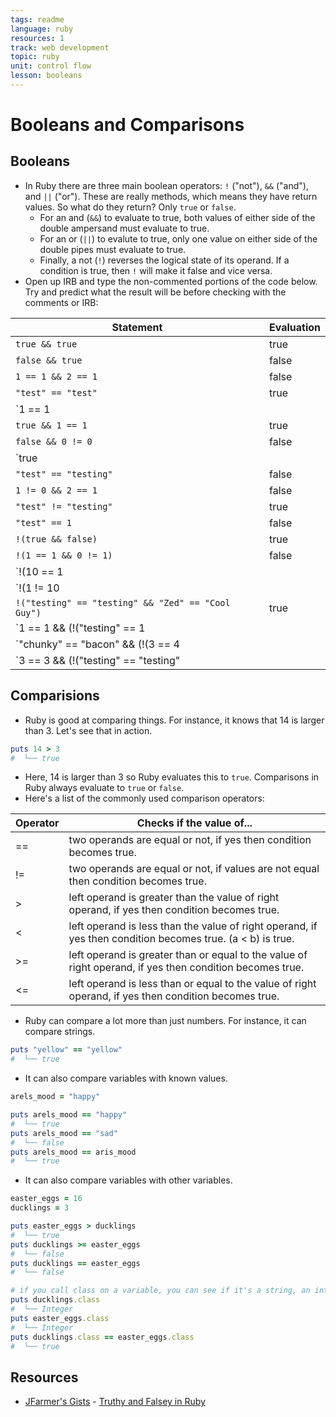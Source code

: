 ```yaml
---
tags: readme
language: ruby
resources: 1
track: web development
topic: ruby
unit: control flow
lesson: booleans
---
```


# Booleans and Comparisons

## Booleans

* In Ruby there are three main boolean operators: `!` ("not"), `&&` ("and"), and `||` ("or"). These are really methods, which means they have return values. So what do they return? Only `true` or `false`. 
  * For an and (`&&`) to evaluate to true, both values of either side of the double ampersand must evaluate to true.
  * For an or (`||`) to evalute to true, only one value on either side of the double pipes must evaluate to true.
  * Finally, a not (`!`) reverses the logical state of its operand. If a condition is true, then `!` will make it false and vice versa.
* Open up IRB and type the non-commented portions of the code below. Try and predict what the result will be before checking with the comments or IRB:

|Statement                                                  | Evaluation |
|-----------------------------------------------------------|------------|
|`true && true`                                             | true       |
|`false && true`                                            | false      |
|`1 == 1 && 2 == 1`                                         | false      |
|`"test" == "test"`                                         | true       |
|`1 == 1 || 2 != 1`                                         | true       |
|`true && 1 == 1`                                           | true       |
|`false && 0 != 0`                                          | false      |
|`true || 1 == 1`                                           | true       |
|`"test" == "testing"`                                      | false      |
|`1 != 0 && 2 == 1`                                         | false      |
|`"test" != "testing"`                                      | true       |
|`"test" == 1`                                              | false      |
|`!(true && false)`                                         | true       |
|`!(1 == 1 && 0 != 1)`                                      | false      |
|`!(10 == 1 || 1000 == 1000)`                               | false      |
|`!(1 != 10 || 3 == 4)`                                     | false      |
|`!("testing" == "testing" && "Zed" == "Cool Guy")`         | true       |
|`1 == 1 && (!("testing" == 1 || 1 == 0))`                  | true       |
|`"chunky" == "bacon" && (!(3 == 4 || 3 == 3))`             | false      |
|`3 == 3 && (!("testing" == "testing" || "Ruby" == "Fun"))` | false      |

## Comparisions

* Ruby is good at comparing things. For instance, it knows that 14 is larger than 3. Let's see that in action.

```rb
puts 14 > 3
#  └── true
```

* Here, 14 is larger than 3 so Ruby evaluates this to `true`. Comparisons in Ruby always evaluate to `true` or `false`.
* Here's a list of the commonly used comparison operators:

Operator               | Checks if the value of...
-----------------------|--------------------------------------------
==                     | two operands are equal or not, if yes then condition becomes true.
!=                     | two operands are equal or not, if values are not equal then condition becomes true.
>                      | left operand is greater than the value of right operand, if yes then condition becomes true.
<                      | left operand is less than the value of right operand, if yes then condition becomes true.  (a < b) is true.
>=                     | left operand is greater than or equal to the value of right operand, if yes then condition becomes true.
<=                     | left operand is less than or equal to the value of right operand, if yes then condition becomes true.

* Ruby can compare a lot more than just numbers. For instance, it can compare strings.

```rb
puts "yellow" == "yellow"
#  └── true
```

* It can also compare variables with known values.

```rb
arels_mood = "happy"

puts arels_mood == "happy"
#  └── true
puts arels_mood == "sad"
#  └── false
puts arels_mood == aris_mood
#  └── true
```

* It can also compare variables with other variables.

```rb
easter_eggs = 16
ducklings = 3

puts easter_eggs > ducklings
#  └── true
puts ducklings >= easter_eggs
#  └── false
puts ducklings == easter_eggs
#  └── false

# if you call class on a variable, you can see if it's a string, an integer, etc.
puts ducklings.class
#  └── Integer
puts easter_eggs.class
#  └── Integer
puts ducklings.class == easter_eggs.class
#  └── true
```

## Resources
* [JFarmer's Gists](https://gist.github.com/jfarmer/) - [Truthy and Falsey in Ruby](https://gist.github.com/jfarmer/2647362)
